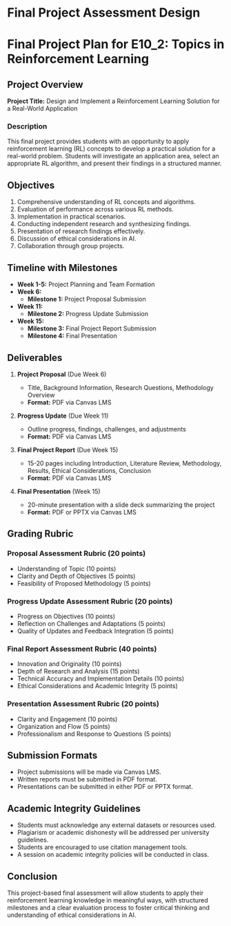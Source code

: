 Final Project Assessment Design
===============================

# Final Project Plan for E10_2: Topics in Reinforcement Learning

## Project Overview
**Project Title:** Design and Implement a Reinforcement Learning Solution for a Real-World Application

### Description
This final project provides students with an opportunity to apply reinforcement learning (RL) concepts to develop a practical solution for a real-world problem. Students will investigate an application area, select an appropriate RL algorithm, and present their findings in a structured manner.

## Objectives
1. Comprehensive understanding of RL concepts and algorithms.
2. Evaluation of performance across various RL methods.
3. Implementation in practical scenarios.
4. Conducting independent research and synthesizing findings.
5. Presentation of research findings effectively.
6. Discussion of ethical considerations in AI.
7. Collaboration through group projects.

## Timeline with Milestones
- **Week 1-5:** Project Planning and Team Formation
- **Week 6:** 
  - **Milestone 1:** Project Proposal Submission
- **Week 11:**
  - **Milestone 2:** Progress Update Submission
- **Week 15:**
  - **Milestone 3:** Final Project Report Submission
  - **Milestone 4:** Final Presentation

## Deliverables
1. **Project Proposal** (Due Week 6)
   - Title, Background Information, Research Questions, Methodology Overview
   - **Format:** PDF via Canvas LMS

2. **Progress Update** (Due Week 11)
   - Outline progress, findings, challenges, and adjustments
   - **Format:** PDF via Canvas LMS

3. **Final Project Report** (Due Week 15)
   - 15-20 pages including Introduction, Literature Review, Methodology, Results, Ethical Considerations, Conclusion
   - **Format:** PDF via Canvas LMS

4. **Final Presentation** (Week 15)
   - 20-minute presentation with a slide deck summarizing the project
   - **Format:** PDF or PPTX via Canvas LMS

## Grading Rubric
### Proposal Assessment Rubric (20 points)
- Understanding of Topic (10 points)
- Clarity and Depth of Objectives (5 points)
- Feasibility of Proposed Methodology (5 points)

### Progress Update Assessment Rubric (20 points)
- Progress on Objectives (10 points)
- Reflection on Challenges and Adaptations (5 points)
- Quality of Updates and Feedback Integration (5 points)

### Final Report Assessment Rubric (40 points)
- Innovation and Originality (10 points)
- Depth of Research and Analysis (15 points)
- Technical Accuracy and Implementation Details (10 points)
- Ethical Considerations and Academic Integrity (5 points)

### Presentation Assessment Rubric (20 points)
- Clarity and Engagement (10 points)
- Organization and Flow (5 points)
- Professionalism and Response to Questions (5 points)

## Submission Formats
- Project submissions will be made via Canvas LMS.
- Written reports must be submitted in PDF format.
- Presentations can be submitted in either PDF or PPTX format.

## Academic Integrity Guidelines
- Students must acknowledge any external datasets or resources used.
- Plagiarism or academic dishonesty will be addressed per university guidelines.
- Students are encouraged to use citation management tools.
- A session on academic integrity policies will be conducted in class.

## Conclusion
This project-based final assessment will allow students to apply their reinforcement learning knowledge in meaningful ways, with structured milestones and a clear evaluation process to foster critical thinking and understanding of ethical considerations in AI.